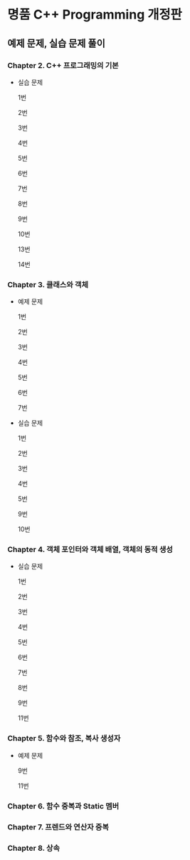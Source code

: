 # 명품 C++ Programming 개정판

## 예제 문제, 실습 문제 풀이

### Chapter 2. C++ 프로그래밍의 기본

- 실습 문제

    1번

    2번

    3번

    4번

    5번

    6번

    7번

    8번

    9번

    10번

    13번

    14번

### Chapter 3. 클래스와 객체

- 예제 문제

    1번

    2번

    3번

    4번

    5번

    6번

    7번

- 실습 문제

    1번

    2번

    3번

    4번

    5번

    9번

    10번

### Chapter 4. 객체 포인터와 객체 배열, 객체의 동적 생성

- 실습 문제

    1번

    2번

    3번

    4번

    5번

    6번

    7번

    8번

    9번

    11번

### Chapter 5. 함수와 참조, 복사 생성자

- 예제 문제

    9번

    11번

### Chapter 6. 함수 중복과 Static 멤버

### Chapter 7. 프렌드와 연산자 중복

### Chapter 8. 상속